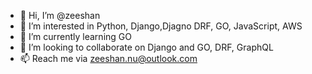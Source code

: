 - 👋 Hi, I’m @zeeshan 
- 👀 I’m interested in Python, Django,Djagno DRF, GO, JavaScript, AWS 
- 🌱 I’m currently learning GO
- 💞️ I’m looking to collaborate on Django and GO, DRF, GraphQL
- 📫 Reach me via zeeshan.nu@outlook.com

<!---
zeeshan-emumba/zeeshan-emumba is a ✨ special ✨ repository because its `README.md` (this file) appears on your GitHub profile.
You can click the Preview link to take a look at your changes.
--->
